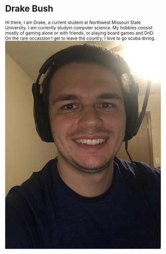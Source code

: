 # Drake Bush
Hi there, I am Drake, a current student at Northwest Missouri State University. I am currently studyin computer science. My hobbies consist mostly of gaming alone or with friends, or playing board games and DnD.
On the rare occassion I get to leave the country, I love to go scuba diving.
![Selfie](https://github.com/dtbush/assignment2-Bush/blob/main/Selfie.JPG)
